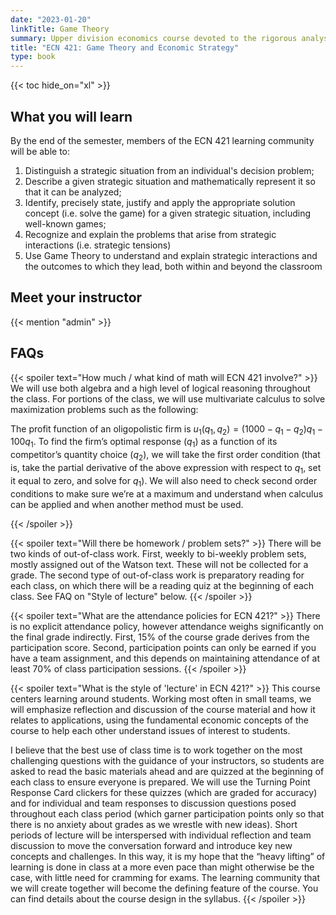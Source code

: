 ```yaml
---
date: "2023-01-20"
linkTitle: Game Theory
summary: Upper division economics course devoted to the rigorous analysis of strategic situations
title: "ECN 421: Game Theory and Economic Strategy"
type: book
---
```


{{< toc hide_on="xl" >}}

## What you will learn

By the end of the semester, members of the ECN 421 learning community will be able to:
1.	Distinguish a strategic situation from an individual's decision problem;
2.	Describe a given strategic situation and mathematically represent it so that it can be analyzed;
3.	Identify, precisely state, justify and apply the appropriate solution concept (i.e. solve the game) for a given strategic situation, including well-known games;
4.	Recognize and explain the problems that arise from strategic interactions (i.e. strategic tensions)
5.	Use Game Theory to understand and explain strategic interactions and the outcomes to which they lead, both within and beyond the classroom


## Meet your instructor

{{< mention "admin" >}}

## FAQs

{{< spoiler text="How much / what kind of math will ECN 421 involve?" >}}
We will use both algebra and a high level of logical reasoning throughout the class. For portions of the class, we will use multivariate calculus to solve maximization problems such as the following:

The profit function of an oligopolistic firm is $u_1(q_1,q_2) = (1000 - q_1 - q_2)q_1 - 100q_1$. To find the firm’s optimal response ($q_1$) as a function of its competitor’s quantity choice ($q_2$), we will take the first order condition (that is, take the partial derivative of the above expression with respect to $q_1$, set it equal to zero, and solve for $q_1$). We will also need to check second order conditions to make sure we’re at a maximum and understand when calculus can be applied and when another method must be used.

{{< /spoiler >}}

{{< spoiler text="Will there be homework / problem sets?" >}}
There will be two kinds of out-of-class work. First, weekly to bi-weekly problem sets, mostly assigned out of the Watson text. These will not be collected for a grade. The second type of out-of-class work is preparatory reading for each class, on which there will be a reading quiz at the beginning of each class. See FAQ on "Style of lecture" below.
{{< /spoiler >}}

{{< spoiler text="What are the attendance policies for ECN 421?" >}}
There is no explicit attendance policy, however attendance weighs significantly on the final grade indirectly. First, 15% of the course grade derives from the participation score. Second, participation points can only be earned if you have a team assignment, and this depends on maintaining attendance of at least 70% of class participation sessions.
{{< /spoiler >}}

{{< spoiler text="What is the style of 'lecture' in ECN 421?" >}}
This course centers learning around students. Working most often in small teams, we will emphasize reflection and discussion of the course material and how it relates to applications, using the fundamental economic concepts of the course to help each other understand issues of interest to students.

I believe that the best use of class time is to work together on the most challenging questions with the guidance of your instructors, so students are asked to read the basic materials ahead and are quizzed at the beginning of each class to ensure everyone is prepared. We will use the Turning Point Response Card clickers for these quizzes (which are graded for accuracy) and for individual and team responses to discussion questions posed throughout each class period (which garner participation points only so that there is no anxiety about grades as we wrestle with new ideas). Short periods of lecture will be interspersed with individual reflection and team discussion to move the conversation forward and introduce key new concepts and challenges. In this way, it is my hope that the “heavy lifting” of learning is done in class at a more even pace than might otherwise be the case, with little need for cramming for exams. The learning community that we will create together will become the defining feature of the course. You can find details about the course design in the syllabus.
{{< /spoiler >}}